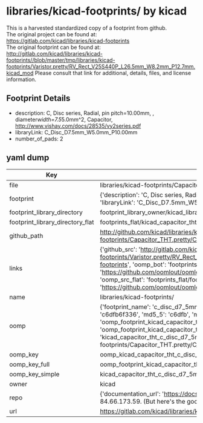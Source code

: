 # libraries/kicad-footprints/ by kicad  
This is a harvested standardized copy of a footprint from github.  
The original project can be found at:  
https://gitlab.com/kicad/libraries/kicad-footprints  
The original footprint can be found at:
http://gitlab.com/kicad/libraries/kicad-footprints//blob/master/tmp/libraries/kicad-footprints/Varistor.pretty/RV_Rect_V25S440P_L26.5mm_W8.2mm_P12.7mm.kicad_mod
Please consult that link for additional, details, files, and license information.  
## Footprint Details
* description: C, Disc series, Radial, pin pitch=10.00mm, , diameter*width=7.5*5.0mm^2, Capacitor, http://www.vishay.com/docs/28535/vy2series.pdf  
* libraryLink: C_Disc_D7.5mm_W5.0mm_P10.00mm  
* number_of_pads: 2  
## yaml dump  
| Key | Value |  
| --- | --- |  
| file | libraries/kicad-footprints/Capacitor_THT.pretty/C_Disc_D7.5mm_W5.0mm_P10.00mm.kicad_mod |  
| footprint | {'description': 'C, Disc series, Radial, pin pitch=10.00mm, , diameter*width=7.5*5.0mm^2, Capacitor, http://www.vishay.com/docs/28535/vy2series.pdf', 'libraryLink': 'C_Disc_D7.5mm_W5.0mm_P10.00mm', 'number_of_pads': 2} |  
| footprint_library_directory | footprint_library_owner/kicad_libraries/kicad-footprints/ |  
| footprint_library_directory_flat | footprints_flat/kicad_capacitor_tht_c_disc_d7_5mm_w5_0mm_p10_00mm/working |  
| github_path | http://github.com/kicad/libraries/kicad-footprints//blob/master/tmp/libraries/kicad-footprints/Capacitor_THT.pretty/C_Disc_D7.5mm_W5.0mm_P10.00mm.kicad_mod |  
| links | {'github_src': 'http://gitlab.com/kicad/libraries/kicad-footprints//blob/master/tmp/libraries/kicad-footprints/Varistor.pretty/RV_Rect_V25S440P_L26.5mm_W8.2mm_P12.7mm.kicad_mod', 'github_src_repo': 'https://gitlab.com/kicad/libraries/kicad-footprints', 'oomp_bot': 'footprints/kicad_capacitor_tht_c_disc_d7_5mm_w5_0mm_p10_00mm/working', 'oomp_bot_github': 'https://github.com/oomlout/oomlout_oomp_footprint_bot/tree/main/footprints/kicad_capacitor_tht_c_disc_d7_5mm_w5_0mm_p10_00mm/working', 'oomp_src_flat': 'footprints_flat/footprints_flat/kicad_capacitor_tht_c_disc_d7_5mm_w5_0mm_p10_00mm/working', 'oomp_src_flat_github': 'https://github.com/oomlout/oomlout_oomp_footprint_src/tree/main/footprints_flat/kicad_capacitor_tht_c_disc_d7_5mm_w5_0mm_p10_00mm/working'} |  
| name | libraries/kicad-footprints/ |  
| oomp | {'footprint_name': 'c_disc_d7_5mm_w5_0mm_p10_00mm', 'library_name': 'capacitor_tht', 'md5': 'c6dfb6f336f9c6c9c9978427e9cbd3c6', 'md5_10': 'c6dfb6f336', 'md5_5': 'c6dfb', 'md5_6': 'c6dfb6', 'oomp_key': 'oomp_kicad_capacitor_tht_c_disc_d7_5mm_w5_0mm_p10_00mm', 'oomp_key_extra': 'oomp_footprint_kicad_capacitor_tht_c_disc_d7_5mm_w5_0mm_p10_00mm', 'oomp_key_full': 'oomp_footprint_kicad_capacitor_tht_c_disc_d7_5mm_w5_0mm_p10_00mm_c6dfb6', 'oomp_key_simple': 'kicad_capacitor_tht_c_disc_d7_5mm_w5_0mm_p10_00mm', 'original_filename': 'libraries/kicad-footprints/Capacitor_THT.pretty/C_Disc_D7.5mm_W5.0mm_P10.00mm.kicad_mod', 'owner_name': 'kicad'} |  
| oomp_key | oomp_kicad_capacitor_tht_c_disc_d7_5mm_w5_0mm_p10_00mm |  
| oomp_key_full | oomp_footprint_kicad_capacitor_tht_c_disc_d7_5mm_w5_0mm_p10_00mm |  
| oomp_key_simple | kicad_capacitor_tht_c_disc_d7_5mm_w5_0mm_p10_00mm |  
| owner | kicad |  
| repo | {'documentation_url': 'https://docs.github.com/rest/overview/resources-in-the-rest-api#rate-limiting', 'message': "API rate limit exceeded for 84.66.173.59. (But here's the good news: Authenticated requests get a higher rate limit. Check out the documentation for more details.)"} |  
| url | https://gitlab.com/kicad/libraries/kicad-footprints |  

